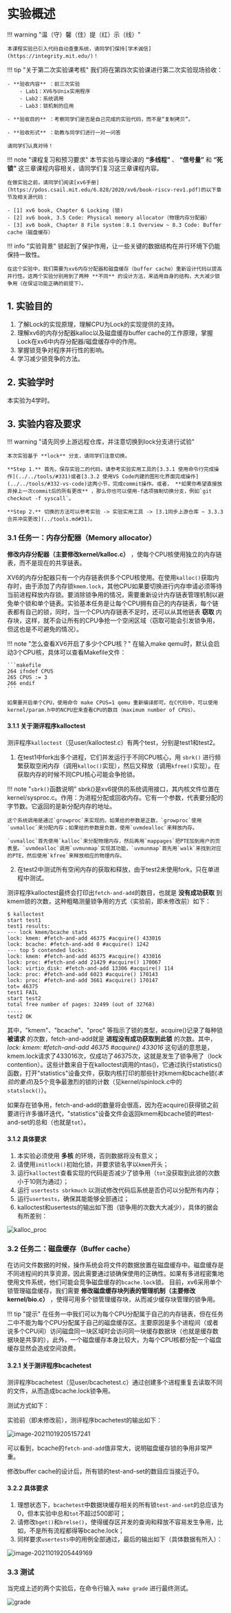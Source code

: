 # 实验概述

!!! warning "温（守）馨（住）提（红）示（线）"
    
    本课程实验已引入代码自动查重系统，请同学们保持[学术诚信](https://integrity.mit.edu/)！
    

!!! tip "关于第二次实验课考核"
    我们将在第四次实验课进行第二次实验现场验收：  

    - **验收内容** ：前三次实验
        - Lab1：XV6与Unix实用程序
        - Lab2：系统调用
        - Lab3：锁机制的应用  
      
    - **验收目的** ：考察同学们是否是自己完成的实验代码，而不是“复制拷贝”。  
      
    - **验收形式** ：助教与同学们进行一对一问答  
      
    请同学们认真对待！
    

!!! note   "课程复习和预习要求"
    本节实验与理论课的 **“多线程”** 、  **“信号量”**   和 **“死锁”** 这三章课程内容相关，请同学们复习这三章课程内容。

    在做实验之前，请同学们阅读[xv6手册](https://pdos.csail.mit.edu/6.828/2020/xv6/book-riscv-rev1.pdf)的以下章节及相关源代码：
    
    - [1] xv6 book, Chapter 6 Locking (锁)
    - [2] xv6 book, 3.5 Code: Physical memory allocator（物理内存分配器）
    - [3] xv6 book, Chapter 8 File system：8.1 Overview ~ 8.3 Code: Buffer cache（磁盘缓存）

!!! info   "实验背景"
    锁起到了保护作用，让一些关键的数据结构在并行环境下仍能保持一致性。
    

    在这个实验中，我们需要为xv6内存分配器和磁盘缓存（buffer cache）重新设计代码以提高并行性。这两个实验分别用到了两种 **不同** 的设计方法，来适用自身的结构，大大减少锁争用（在保证功能正确的前提下）。


## 1.  实验目的

   1. 了解Lock的实现原理，理解CPU为Lock的实现提供的支持。  
   2. 理解xv6的内存分配器kalloc以及磁盘缓存buffer cache的工作原理，掌握Lock在xv6中内存分配器/磁盘缓存中的作用。  
   3. 掌握锁竞争对程序并行性的影响。  
   4. 学习减少锁竞争的方法。
    

## 2.  实验学时

本实验为4学时。
    

## 3.  实验内容及要求

!!! warning   "请先同步上游远程仓库，并注意切换到lock分支进行试验"
 
    本次实验基于 **lock** 分支，请同学们注意切换。

    **Step 1.** 首先，保存实验二的代码，请参考实验实用工具的[3.3.1 使用命令行完成操作](../../tools/#331)或者[3.3.2 使用VS Code内建的图形化界面完成操作](../../tools/#332-vs-code)这两小节，完成commit操作。或者， **如果你希望直接放弃掉上一次commit后的所有更改** ，那么你也可以使用-f选项强制切换分支，例如`git checkout -f syscall`。

    **Step 2.** 切换的方法可以参考实验 -> 实验实用工具 -> [3.1同步上游仓库 ~ 3.3.3 合并冲突更改](../tools.md#31)。


### 3.1 任务一：内存分配器（Memory allocator）

**修改内存分配器（主要修改kernel/kalloc.c）** ，使每个CPU核使用独立的内存链表，而不是现在的共享链表。

XV6的内存分配器只有一个内存链表供多个CPU核使用。在使用`kalloc()`获取内存时，由于添加了内存锁`kmem.lock`，其他CPU如果要切换进行内存申请必须等待当前进程释放内存锁。要消除锁争用的情况，需要重新设计内存链表管理机制以避免单个锁和单个链表。实验基本任务是让每个CPU拥有自己的内存链表，每个链表都有自己的锁，同时，当一个CPU内存链表不足时，还可以从其他链表 **窃取** 内存块，这样，就不会让所有的CPU争抢一个空闲区域（窃取可能会引发锁争用，但这也是不可避免的情况）。

!!! note   "怎么查看XV6开启了多少个CPU核？"
    在输入make qemu时，默认会启动3个CPU核，具体可以查看Makefile文件：

    ```makefile
    264 ifndef CPUS
    265 CPUS := 3
    266 endif
    ```

    如果要开启单个CPU，使用命令 make CPUS=1 qemu 重新编译即可。在C代码中，可以使用kernel/param.h中的NCPU宏来查看CPU的数目（maximum number of CPUs）。

#### 3.1.1 关于测评程序kalloctest

测评程序`kalloctest`（见user/kalloctest.c）有两个test，分别是test1和test2。

1) 在test1中fork出多个进程，它们并发运行于不同CPU核心，用 `sbrk()` 进行频繁获取空闲内存（调用`kalloc()`实现），然后又释放（调用`kfree()`实现）。在获取内存的时候不同CPU核心可能会争抢锁。

!!! note   "`sbrk()`函数说明"
    sbrk()是xv6提供的系统调用接口，其内核文件位置在kernel/sysproc.c。作用：为进程分配或回收内存。它有一个参数，代表要分配的字节数。它返回的是新分配内存的地址。
    
    这个系统调用是通过`growproc`来实现的。如果给的参数是正数，`growproc`使用`uvmalloc`来分配内存；如果给的参数是负数，使用`uvmdealloc`来释放内存。
    
    `uvmalloc`首先使用`kalloc`来分配物理内存，然后再用`mappages`把PTE加到用户的页表里。`uvmdealloc`调用`uvmunmap`实现其功能，`uvmunmap`首先用`walk`来找到对应的PTE，然后使用`kfree`来释放相应的物理内存。

2) 在test2中测试所有空闲内存的获取和释放，由于test2未使用fork，只在单进程中测试。
   
测评程序kalloctest最终会打印出`fetch-and-add`的数目，也就是 **没有成功获取** 到kmem锁的次数，这种粗略测量锁争用的方式（实验前，即未修改前）如下：

```console
$ kalloctest
start test1
test1 results:
--- lock kmem/bcache stats
lock: kmem: #fetch-and-add 46375 #acquire() 433016
lock: bcache: #fetch-and-add 0 #acquire() 1242
--- top 5 contended locks:
lock: kmem: #fetch-and-add 46375 #acquire() 433016
lock: proc: #fetch-and-add 21429 #acquire() 170067
lock: virtio_disk: #fetch-and-add 13306 #acquire() 114
lock: proc: #fetch-and-add 6023 #acquire() 170143
lock: proc: #fetch-and-add 3661 #acquire() 170147
tot= 46375
test1 FAIL
start test2
total free number of pages: 32499 (out of 32768)
.....
test2 OK
```

其中，"kmem"、"bcache"、"proc" 等指示了锁的类型，acquire()记录了每种锁 **被请求** 的次数，fetch-and-add就是 **进程没有成功获取到此锁** 的次数。其中， *lock: kmem: #fetch-and-add 46375 #acquire() 433016* 这句话的意思是，kmem.lock请求了433016次，仅成功了46375次，这就是发生了锁争用了（lock contention）。这些计数来自于在kalloctest调用的ntas()，它通过执行statistics()函数，打开"statistics"设备文件，获取内核打印的那些针对kmem和bcache锁(*本验的重点*)及5个竞争最激烈的锁的计数（见kernel/spinlock.c中的`statslock()`）。

如果存在锁争用，fetch-and-add的数量将会很高，因为在acquire()获得锁之前要进行许多循环迭代，"statistics"设备文件会返回kmem和bcache锁的#test-and-set的总和（也就是`tot`）。

#### 3.1.2 具体要求

1)   本实验必须使用 **多核** 的环境，否则数据将没有意义；  
2)   请使用`initlock()`初始化锁，并要求锁名字以`kmem`开头；  
3)   运行`kalloctest`查看实现的代码是否减少了锁争用（`tot`没获取到此锁的次数小于10则为通过）；  
4)   运行 `usertests sbrkmuch` 以测试修改代码后系统是否仍可以分配所有内存；  
5)   运行`usertests`，确保其能能够全部通过；  
6)   kalloctest和usertests的输出如下图（锁争用的次数大大减少），具体的据会有所差别：

![kalloc_proc](part1.assets/kalloc_proc.jpg)
    

### 3.2 任务二：磁盘缓存（Buffer cache）
    
在访问文件数据的时候，操作系统会将文件的数据放置在磁盘缓存中。磁盘缓存是不同进程间的共享资源，因此需要通过锁确保使用的正确性。如果有多进程密集地使用文件系统，他们可能会竞争磁盘缓存的`bcache.lock`锁。
目前，xv6采用单个锁管理磁盘缓存，我们需要 **修改磁盘缓存块列表的管理机制（主要修改kernel/bio.c）** ，使得可用多个锁管理缓存块，从而减少缓存块管理的锁争用。

!!! tip   "提示"
    在任务一中我们可以为每个CPU分配属于自己的内存链表，但在任务二中不能为每个CPU分配属于自己的磁盘缓存区。主要原因是多个进程间（或者说多个CPU间）访问磁盘同一块区域时会访问同一块缓存数据块（也就是缓存数据块是共享的），此外，一个磁盘缓存本身比较大，为每个CPU核都分配一个磁盘缓存显然会造成空间浪费。

#### 3.2.1 关于测评程序bcachetest

测评程序bcachetest（见user/bcachetest.c）通过创建多个进程重复去读取不同的文件，从而造成bcache.lock锁争用。

测试方式如下：

实验前（即未修改前），测评程序bcachetest的输出如下：

![image-20211019205157241](part1.assets/image-20211019205157241.png)

可以看到，bcache的`fetch-and-add`值非常大，说明磁盘缓存锁的争用非常严重。

修改buffer cache的设计后，所有锁的test-and-set的数目应当接近于0。

#### 3.2.2 具体要求

1)   理想状态下，`bcachetest`中数据块缓存相关的所有锁`test-and-set`的总应该为0，但本实验中总和`tot`不超过500即可；  
2)   请修改`bget()`和`brelse()`，使得缓存区并发的查询和释放不容易发生争用，比如，不是所有流程都得等bcache.lock；  
3)   同样要求`usertests`中的用例全部通过，最后的输出如下（具体数据有所入）：  

![image-20211019205449169](part1.assets/image-20211019205449169.png)


### 3.3 测试

当完成上述的两个实验后，在命令行输入 `make grade` 进行最终测试。

![grade](part1.assets/grade-16349752282893.png)
